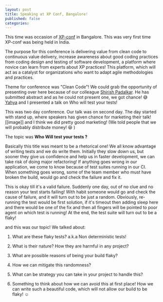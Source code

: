 ```yaml
---
layout: post
title: Speaking at XP Conf, Bangalore!
published: false
categories:
---
```


This time was occasion of [XP-conf](http://xpconference.in/) in Bangalore. This was very first time XP-conf was being held in India.

 The purpose for this conference is delivering value from clean code to continuous value delivery, increase awareness about good coding practices from coding design and testing of software development, a platform where novice can learn from experts about XP practices! This platform, which will act as a catalyst for organizations who want to adapt agile methodologies and practices.

 Theme for conference was "Clean Code"! We could grab the opportunity of presenting over here because of our colleague [Shirish Padalkar](https://about.me/shirishpadalkar). He has submitted abstract and as he could not present one, we got chance! :sweat_smile: [Yahya](https://twitter.com/meetykp) and I presented a talk on Who will test your tests!

This was two day conference. Our talk was on second day. The day started with stand up, where speakers has given chance for marketing their talk!
[[image]]
 and I think we did pretty good marketing! (We told people that we will probably distribute money! :laughing: )

 The topic was __Who Will test your tests ?__

 Basically this title was meant to be a rhetorical one! We all know advantage of writing tests and we do write them. Initially they slow down us, but sooner they give us confidence and help us in faster development, we can take risk of doing major refactoring! If anything goes wrong in our application, we come to know because of test suites running in our CI. When something goes wrong, some of the team member who must have broken the build, would go and check the failure and fix it.

 This is okay till it's a valid failure. Suddenly one day, out of no clue and no reason your test starts failing! With habit someone would go and check the cause of failure, and it will turn out to be just a random. Obviously, re-running the test would be first solution, if it's timeout then adding sleep here and there would be one of the fix and then all fingers will be pointed to poor agent on which test is running! At the end, the test suite will turn out to be a flaky!

  and this was our topic! We talked about:

1.  What are these flaky tests? a.k.a Non deterministic tests!

2.  What is their nature? How they are harmful in any project?

3.  What are possible reasons of being your build flaky?

4.  How we can mitigate this randomness?

5.  What can be strategy you can take in your project to handle this?

6.  Something to think about how we can avoid this at first place! How we can write such a beautiful code, which will not allow our build to be flaky! :relaxed:











